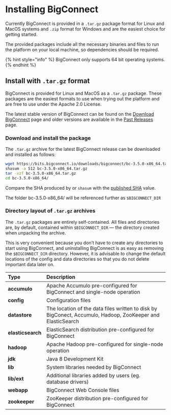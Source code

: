 # Installing BigConnect

Currently BigConnect is provided in a `.tar.gz` package format for Linux and MacOS systems and `.zip` format for Windows and are the easiest choice for getting started.

The provided packages include all the necessary binaries and files to run the platform on your local machine, so dependencies should be required.

{% hint style="info" %}
BigConnect only supports 64 bit operating systems.
{% endhint %}

## Install with `.tar.gz` format

BigConnect is provided for Linux and MacOS as a `.tar.gz` package. These packages are the easiest formats to use when trying out the platform and are free to use under the Apache 2.0 License. 

The latest stable version of BigConnect can be found on the [Download BigConnect](https://bigconnect.io) page and older versions are available in the [Past Releases](https://bigconnect.io) page.

### Download and install the package

The `.tar.gz` archive for the latest BigConnect release can be downloaded and installed as follows:

```bash
wget https://bits.bigconnect.io/downloads/bigconnect/bc-3.5.0-x86_64.tar.gz
shasum -a 512 bc-3.5.0-x86_64.tar.gz
tar -xzf bc-3.5.0-x86_64.tar.gz
cd bc-3.5.0-x86_64/
```

Compare the SHA produced by or `shasum` with the [published SHA](http://bits.bigconnect.io/downloads/bigconnect/bc-3.5.0-x86_64.tar.gz.sha512) value.

The folder bc-3.5.0-x86\_64/ will be referenced further as `$BIGCONNECT_DIR`

### Directory layout of `.tar.gz` archives

The `.tar.gz` packages are entirely self-contained. All files and directories are, by default, contained within `$BIGCONNECT_DIR` — the directory created when unpacking the archive.

This is very convenient because you don’t have to create any directories to start using BigConnect, and uninstalling BigConnect is as easy as removing the `$BIGCONNECT_DIR` directory. However, it is advisable to change the default locations of the config and data directories so that you do not delete important data later on.

| Type | Description |
| :--- | :--- |
| **accumulo** | Apache Accumulo pre-configured for BigConnect and single-node operation |
| **config** | Configuration files |
| **datastore** | The location of the data files written to disk by BigConect, Accumulo, Hadoop, ZooKeeper and ElasticSearch |
| **elasticsearch** | ElasticSearch distribution pre-configured for BigConnect |
| **hadoop** | Apache Hadoop pre-configured for single-node operation |
| **jdk** | Java 8 Development Kit |
| **lib** | System libraries needed by BigConnect |
| **lib/ext** | Additional libraries added by users \(eg. database drivers\) |
| **webapp** | BigConnect Web Console files |
| **zookeeper** | ZooKeeper distribution pre-configured for BigConnect |

